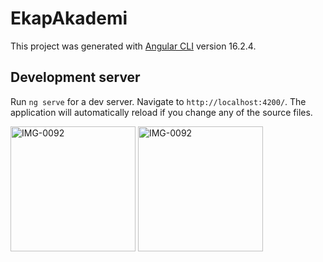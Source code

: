 # EkapAkademi

This project was generated with [Angular CLI](https://github.com/angular/angular-cli) version 16.2.4.

## Development server

Run `ng serve` for a dev server. Navigate to `http://localhost:4200/`. The application will automatically reload if you change any of the source files.

<div>
<img src="https://i.ibb.co/Tmxs9FT/Screenshot-2025-01-08-134045.png" alt="IMG-0092" border="0" width="200">
<img src="https://i.ibb.co/Xbpt5Kr/Screenshot-2025-01-08-134125.png" alt="IMG-0092" border="0" width="200">


</div>
